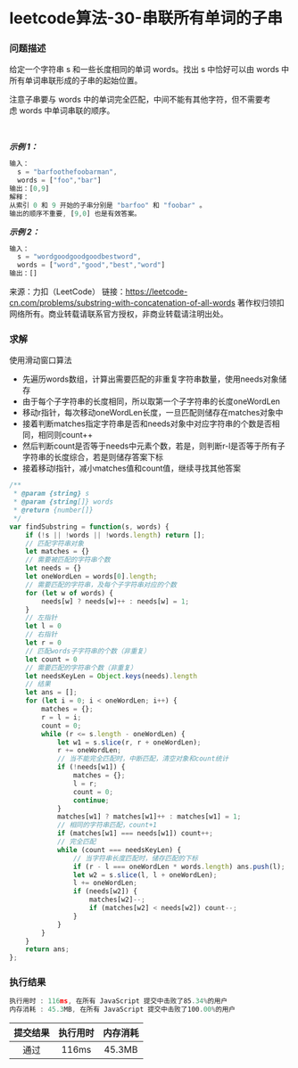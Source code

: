 # leetcode算法-30-串联所有单词的子串

### 问题描述

给定一个字符串 s 和一些长度相同的单词 words。找出 s 中恰好可以由 words 中所有单词串联形成的子串的起始位置。

注意子串要与 words 中的单词完全匹配，中间不能有其他字符，但不需要考虑 words 中单词串联的顺序。

 

***示例 1：***

```js
输入：
  s = "barfoothefoobarman",
  words = ["foo","bar"]
输出：[0,9]
解释：
从索引 0 和 9 开始的子串分别是 "barfoo" 和 "foobar" 。
输出的顺序不重要, [9,0] 也是有效答案。
```

***示例 2：***

```js
输入：
  s = "wordgoodgoodgoodbestword",
  words = ["word","good","best","word"]
输出：[]
```

来源：力扣（LeetCode）
链接：https://leetcode-cn.com/problems/substring-with-concatenation-of-all-words
著作权归领扣网络所有。商业转载请联系官方授权，非商业转载请注明出处。

### 求解

使用滑动窗口算法

- 先遍历words数组，计算出需要匹配的非重复字符串数量，使用needs对象储存
- 由于每个子字符串的长度相同，所以取第一个子字符串的长度oneWordLen
- 移动r指针，每次移动oneWordLen长度，一旦匹配则储存在matches对象中
- 接着判断matches指定字符串是否和needs对象中对应字符串的个数是否相同，相同则count++
- 然后判断count是否等于needs中元素个数，若是，则判断r-l是否等于所有子字符串的长度综合，若是则储存答案下标
- 接着移动l指针，减小matches值和count值，继续寻找其他答案

```js
/**
 * @param {string} s
 * @param {string[]} words
 * @return {number[]}
 */
var findSubstring = function(s, words) {
    if (!s || !words || !words.length) return [];
    // 匹配字符串对象
    let matches = {}
    // 需要被匹配的字符串个数
    let needs = {}
    let oneWordLen = words[0].length;
    // 需要匹配的字符串，及每个子字符串对应的个数
    for (let w of words) {
        needs[w] ? needs[w]++ : needs[w] = 1;
    }
    // 左指针
    let l = 0
    // 右指针
    let r = 0
    // 匹配words子字符串的个数（非重复）
    let count = 0
    // 需要匹配的字符串个数（非重复）
    let needsKeyLen = Object.keys(needs).length
    // 结果
    let ans = [];
    for (let i = 0; i < oneWordLen; i++) {
        matches = {};
        r = l = i;
        count = 0;
        while (r <= s.length - oneWordLen) {
            let w1 = s.slice(r, r + oneWordLen);
            r += oneWordLen;
            // 当不能完全匹配时，中断匹配，清空对象和count统计
            if (!needs[w1]) {
                matches = {};
                l = r;
                count = 0;
                continue;
            }
            matches[w1] ? matches[w1]++ : matches[w1] = 1;
            // 相同的字符串匹配，count+1
            if (matches[w1] === needs[w1]) count++;
            // 完全匹配
            while (count === needsKeyLen) {
                // 当字符串长度匹配时，储存匹配的下标
                if (r - l === oneWordLen * words.length) ans.push(l);
                let w2 = s.slice(l, l + oneWordLen);
                l += oneWordLen;
                if (needs[w2]) {
                    matches[w2]--;
                    if (matches[w2] < needs[w2]) count--;
                }
            }
        }
    }
    return ans;
};
```

### 执行结果

```js
执行用时 : 116ms, 在所有 JavaScript 提交中击败了85.34%的用户
内存消耗 : 45.3MB, 在所有 JavaScript 提交中击败了100.00%的用户
```

| 提交结果 | 执行用时 | 内存消耗 |
|:------:|:------:|:-------:|
|   通过  | 116ms  |  45.3MB |


